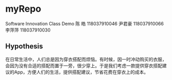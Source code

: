 # myRepo
Software Innovation Class Demo
陈  皓 118037910046
尹君豪 118037910066
李萍萍 118037910030

## Hypothesis
在日常生活中，人们总是因为穿衣搭配而烦恼。有时候，因一时冲动购买的衣服，会因为没有合适的搭配而置于一旁，很少穿上。于是我们考虑一款提供穿衣搭配建议的App，方便人们的生活，提供搭配建议，节省花费在穿衣上的成本。
